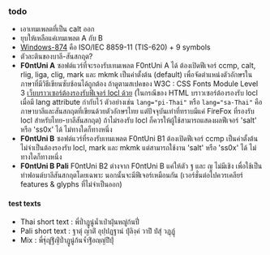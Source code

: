 ### todo

- เอาเทมเพลตที่เป็น calt ออก
- ยุบให้เหลือแค่เทมเพลต A กับ B 
- [Windows-874](https://en.wikipedia.org/wiki/Windows-874) คือ ISO/IEC 8859-11 (TIS-620) + 9 symbols
- ตัวละตินของบาลี-สันสกฤต?
- **F0ntUni A** ซอฟต์แวร์ที่จะรองรับเทมเพลต F0ntUni A ได้ ต้องเปิดฟีเจอร์ ccmp, calt, rlig, liga, clig, mark และ mkmk เป็นค่าตั้งต้น (default) เพื่อจัดตำแหน่งตัวอักษรในภาษาที่มีวิธีเขียนซับซ้อนได้ถูกต้อง ถ้าดูตามสเปคของ W3C : CSS Fonts Module Level 3 [เว็บบราวเซอร์ต้องรองรับฟีเจอร์ locl ด้วย](http://dev.w3.org/csswg/css-fonts-3/#default-features) (ในกรณีของ HTML บราวเซอร์ต้องรองรับ locl เมื่อมี lang attribute กำกับไว้ ตัวอย่างเช่น `lang="pi-Thai"` หรือ  `lang="sa-Thai"` คือภาษาบาลีและสันสกฤตที่เขียนด้วยตัวอักษรไทย แต่ปัจจุบันเท่าที่ทราบมีแค่ FireFox ที่รองรับ locl สำหรับไทย-บาลีสันสกฤต) ถ้าไม่รองรับ locl ก็ควรให้ผู้ใช้สามารถแสดงผลฟีเจอร์ 'salt' หรือ 'ss0x' ได้ ไม่ทางใดก็ทางหนึ่ง
- **F0ntUni B** ซอฟต์แวร์ที่รองรับเทมเพลต F0ntUni B1 ต้องเปิดฟีเจอร์ ccmp เป็นค่าตั้งต้น ไม่จำเป็นต้องรองรับ locl, mark และ mkmk แต่สามารถใช้งาน 'salt' หรือ 'ss0x' ได้ ไม่ทางใดก็ทางหนึ่ง
- **F0ntUni B Pali** F0ntUni B2 ต่างจาก F0ntUni B แค่ให้ตัว ฐ และ ญ ไม่มีเชิง เพื่อใช้เป็นทำฟอนต์บาลีสันสกฤตโดยเฉพาะ นอกนั้นจะมีฟีเจอร์เหมือนกัน (เวอร์ชั่นต่อไปควรเคลียร์ features & glyphs ที่ไม่จำเป็นออก)


#### test texts
- Thai short text : พี่ป๋ำฎูนู๋น้ำเป่าฝุ่นหญู่ก้นปี่
- Pali short text : ฐาตุํ ญาติํ อุปฺปฏฺฐานํ ปุํลิงฺคํ วาปิํ ปํสุํ วฏฺฏุํ
- Mix : พี่ฐุํญูํฐิํญิํป๋ำฎูนู๋ก้นจ้ำฐิํอญฺญํปิํปุํ

